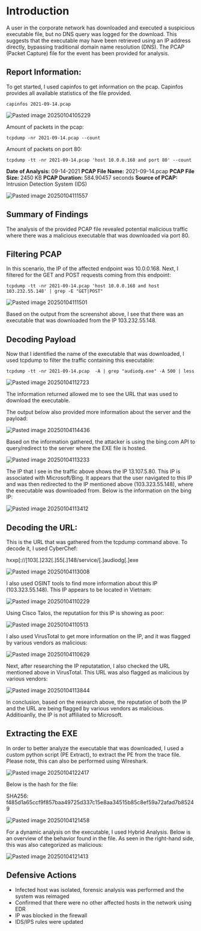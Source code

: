 # Introduction

A user in the corporate network has downloaded and executed a suspicious executable file, but no DNS query was logged for the download. This suggests that the executable may have been retrieved using an IP address directly, bypassing traditional domain name resolution (DNS). The PCAP (Packet Capture) file for the event has been provided for analysis.

## Report Information:

To get started, I used capinfos to get information on the pcap. Capinfos provides all available statistics of the file provided.

```
capinfos 2021-09-14.pcap
```

![Pasted image 20250104105229](https://github.com/user-attachments/assets/23439029-7661-4007-9771-ec7521bcbe38)

Amount of packets in the pcap:

```
tcpdump -nr 2021-09-14.pcap --count
```

Amount of packets on port 80:

```
tcpdump -tt -nr 2021-09-14.pcap 'host 10.0.0.168 and port 80' --count
```

**Date of Analysis:** 09-14-2021
**PCAP File Name:** 2021-09-14.pcap
**PCAP File Size:** 2450 KB
**PCAP Duration:** 584.90457 seconds
**Source of PCAP:** Intrusion Detection System (IDS)

![Pasted image 20250104111557](https://github.com/user-attachments/assets/876b2059-0fc0-4eea-b336-7bc2709215dc)

## Summary of Findings

The analysis of the provided PCAP file revealed potential malicious traffic where there was a malicious executable that was downloaded via port 80. 

## Filtering PCAP

In this scenario, the IP of the affected endpoint was 10.0.0.168. Next, I filtered for the GET and POST requests coming from this endpoint:

```
tcpdump -tt -nr 2021-09-14.pcap 'host 10.0.0.168 and host 103.232.55.148' | grep -E "GET|POST"
```

![Pasted image 20250104111501](https://github.com/user-attachments/assets/b5d07711-2841-4e30-9ef4-4d225e37cfc3)

Based on the output from the screenshot above, I see that there was an executable that was downloaded from the IP 103.232.55.148.

## Decoding Payload

Now that I identified the name of the executable that was downloaded, I used tcpdump to filter the traffic containing this executable:

```
tcpdump -tt -nr 2021-09-14.pcap  -A | grep "audiodg.exe" -A 500 | less
```

![Pasted image 20250104112723](https://github.com/user-attachments/assets/31793075-e6fc-4b28-9311-80ca38ec2709)

The information returned allowed me to see the URL that was used to download the executable.

The output below also provided more information about the server and the payload:

![Pasted image 20250104114436](https://github.com/user-attachments/assets/7aa37cf8-394b-42c3-82cf-fce0160c255b)

Based on the information gathered, the attacker is using the bing.com API to query/redirect to the server where the EXE file is hosted. 

![Pasted image 20250104113233](https://github.com/user-attachments/assets/f68c3659-4046-4628-8e21-2c0e58facffe)

The IP that I see in the traffic above shows the IP 13.107.5.80. This IP is associated with Microsoft/Bing. It appears that the user navigated to this IP and was then redirected to the IP mentioned above (103.323.55.148), where the executable was downloaded from. Below is the information on the bing IP:

![Pasted image 20250104113412](https://github.com/user-attachments/assets/8eb160d2-92d2-4e89-8f64-7a18191ef92f)

## Decoding the URL:

This is the URL that was gathered from the tcpdump command above. To decode it, I used CyberChef:

hxxp[://]103[.]232[.]55[.]148/service/[.]audiodg[.]exe

![Pasted image 20250104113008](https://github.com/user-attachments/assets/f9bdb2cc-ea47-411e-b809-fe0e4e1dd097)

I also used OSINT tools to find more information about this IP (103.323.55.148). This IP appears to be located in Vietnam:

![Pasted image 20250104110229](https://github.com/user-attachments/assets/033a2157-50a9-4adf-bc61-c4fada8f4d31)

Using Cisco Talos, the reputatiion for this IP is showing as poor:

![Pasted image 20250104110513](https://github.com/user-attachments/assets/9e0bd3b5-bb66-4399-bf21-a0ef34370eba)

I also used VirusTotal to get more information on the IP, and it was flagged by various vendors as malicious:

![Pasted image 20250104110629](https://github.com/user-attachments/assets/9039eb75-d5d2-494c-ab8a-83ab6e17124c)

Next, after researching the IP reputatation, I also checked the URL mentioned above in VirusTotal. This URL was also flagged as malicious by various vendors:

![Pasted image 20250104113844](https://github.com/user-attachments/assets/b206ddc2-c1e1-442e-a938-7708da38ccac)

In conclusion, based on the research above, the reputation of both the IP and the URL are being flagged by various vendors as malicious. Additioanlly, the IP is not affiliated to Microsoft.

## Extracting the EXE 

In order to better analyze the executable that was downloaded, I used a custom python script (PE Extract), to extract the PE from the trace file. Please note, this can also be performed using Wireshark. 

![Pasted image 20250104122417](https://github.com/user-attachments/assets/8cd8447e-b0ea-4a7c-b21d-523be3b56ee8)

Below is the hash for the file:

SHA256: f485d1a65ccf9f857baa49725d337c15e8aa34515b85c8ef59a72afad7b85249

![Pasted image 20250104121458](https://github.com/user-attachments/assets/15adebcc-90a3-4ad7-a63e-3910be920253)

For a dynamic analysis on the executable, I used Hybrid Analysis. Below is an overview of the behavior found in the file. As seen in the right-hand side, this was also categorized as malicious:

![Pasted image 20250104121413](https://github.com/user-attachments/assets/8cbc384e-6dc0-4202-9f0d-3391fad4e256)

## Defensive Actions

+ Infected host was isolated, forensic analysis was performed and the system was reimaged
+ Confirmed that there were no other affected hosts in the network using EDR
+ IP was blocked in the firewall
+ IDS/IPS rules were updated

